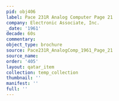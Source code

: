 ```yaml
---
pid: obj406
label: Pace 231R Analog Computer Page 21
company: Electronic Associate, Inc.
_date: '1961'
decade: 60s
commentary: 
object_type: brochure
source: Pace231R_AnalogComp_1961_Page_21
source_name: 
order: '405'
layout: qatar_item
collection: temp_collection
thumbnail: ''
manifest: ''
full: ''
---
```

